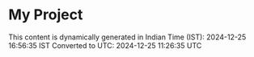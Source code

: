 # My Project

This content is dynamically generated in Indian Time (IST): 2024-12-25 16:56:35 IST
Converted to UTC: 2024-12-25 11:26:35 UTC
